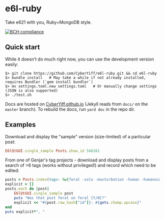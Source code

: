# e6l-ruby
Take e621 with you, Ruby+MongoDB style.

[![BCH compliance](https://bettercodehub.com/edge/badge/CyberYiff/e6l-ruby?branch=master)](https://bettercodehub.com/)

## Quick start
While it doesn't do much right now, you can use the development version easily:
```
$> git clone https://github.com/CyberYiff/e6l-ruby.git && cd e6l-ruby
$> bundle install   # May take a while if not already installed, requires Bundler (`gem install bundler`)
$> mv settings.toml.new settings.toml   # Or manually change settings (JSON is also supported)
$> ./test.sh
```
Docs are hosted on [CyberYiff.github.io](https://cyberyiff.github.io/e6l-ruby) (Jekyll reads from `docs/` on the `master` branch). To rebuild the docs, run `yard doc` in the repo dir.

## Examples
Download and display the "sample" version (size-limited) of a particular post:
```ruby
E6lQtGUI.single_sample Posts.show_id 546281
```

From one of Genjar's tag projects - download and display posts from a search of >6 tags (works without privileged!) and record which need to be edited:
```ruby
posts = Posts.index(tags: %w{feral -solo -masturbation -human -humanoid -anthro -feral_on_feral}, metatags: {rating: "e"})
explicit = []
posts.each do |post|
	E6lQtGUI.single_sample post
	puts "Was that post feral on feral [Y/N]?"
	explicit << "#{post.raw_hash["id"]}: #{gets.chomp.upcase}"
end
puts explicit*", "
```
